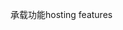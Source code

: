 <span data-ttu-id="ec51b-101">承载功能</span><span class="sxs-lookup"><span data-stu-id="ec51b-101">hosting features</span></span>